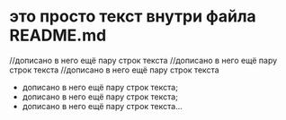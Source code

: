 # это просто текст внутри файла README.md
//дописано в него ещё пару строк текста
//дописано в него ещё пару строк текста
//дописано в него ещё пару строк текста

- дописано в него ещё пару строк текста;
- дописано в него ещё пару строк текста;
- дописано в него ещё пару строк текста...